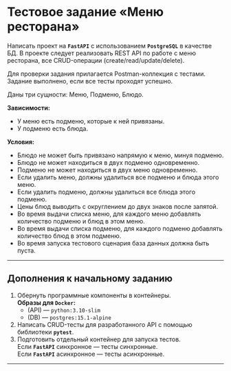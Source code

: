 # Тестовое задание &laquo;Меню ресторана&raquo; #

Написать проект на **`FastAPI`** с использованием **`PostgreSQL`** в качестве
БД. В проекте следует реализовать REST API по работе с меню ресторана, все
CRUD-операции (create/read/update/delete).

Для проверки задания прилагается Postman-коллекция с тестами. Задание выполнено,
если все тесты проходят успешно.

Даны три сущности: Меню, Подменю, Блюдо.

**Зависимости:**

- У меню есть подменю, которые к ней привязаны.
- У подменю есть блюда.

**Условия:**

- Блюдо не может быть привязано напрямую к меню, минуя подменю.
- Блюдо не может находиться в двух подменю одновременно.
- Подменю не может находиться в двух меню одновременно.
- Если удалить меню, должны удалиться все подменю и блюда этого меню.
- Если удалить подменю, должны удалиться все блюда этого подменю.
- Цены блюд выводить с округлением до двух знаков после запятой.
- Во время выдачи списка меню, для каждого меню добавлять количество подменю и
блюд в этом меню.
- Во время выдачи списка подменю, для каждого подменю добавлять количество блюд
в этом подменю.
- Во время запуска тестового сценария база данных должна быть пуста.

----

## Дополнения к начальному заданию ##

1. Обернуть программные компоненты в контейнеры.    
    **Образы для `Docker`:**    
    - (API)&nbsp;&mdash; `python:3.10-slim`
    - (DB)&nbsp;&mdash; `postgres:15.1-alpine`
2. Написать CRUD-тесты для разработанного API с помощью библиотеки **`pytest`**.
3. Подготовить отдельный контейнер для запуска тестов.    
    Если **`FastAPI`** синхронное&nbsp;&mdash; тесты синхронные.    
    Если **`FastAPI`** асинхронное&nbsp;&mdash; тесты асинхронные.

----

